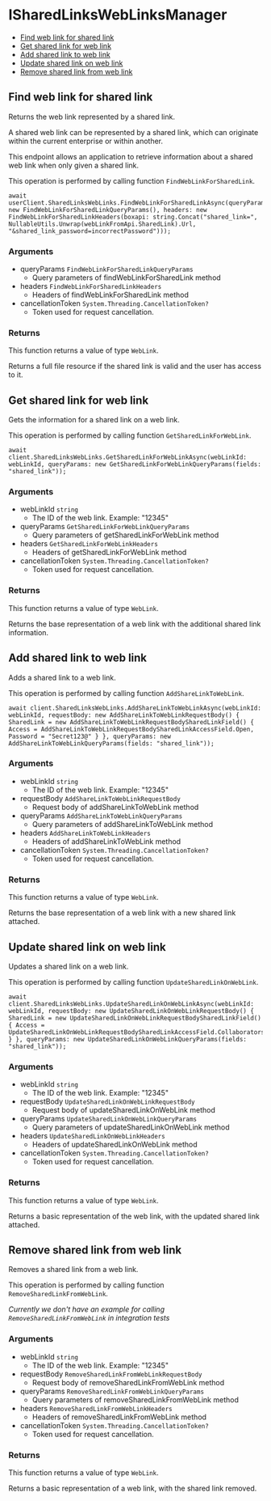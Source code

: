 # ISharedLinksWebLinksManager


- [Find web link for shared link](#find-web-link-for-shared-link)
- [Get shared link for web link](#get-shared-link-for-web-link)
- [Add shared link to web link](#add-shared-link-to-web-link)
- [Update shared link on web link](#update-shared-link-on-web-link)
- [Remove shared link from web link](#remove-shared-link-from-web-link)

## Find web link for shared link

Returns the web link represented by a shared link.

A shared web link can be represented by a shared link,
which can originate within the current enterprise or within another.

This endpoint allows an application to retrieve information about a
shared web link when only given a shared link.

This operation is performed by calling function `FindWebLinkForSharedLink`.



```
await userClient.SharedLinksWebLinks.FindWebLinkForSharedLinkAsync(queryParams: new FindWebLinkForSharedLinkQueryParams(), headers: new FindWebLinkForSharedLinkHeaders(boxapi: string.Concat("shared_link=", NullableUtils.Unwrap(webLinkFromApi.SharedLink).Url, "&shared_link_password=incorrectPassword")));
```

### Arguments

- queryParams `FindWebLinkForSharedLinkQueryParams`
  - Query parameters of findWebLinkForSharedLink method
- headers `FindWebLinkForSharedLinkHeaders`
  - Headers of findWebLinkForSharedLink method
- cancellationToken `System.Threading.CancellationToken?`
  - Token used for request cancellation.


### Returns

This function returns a value of type `WebLink`.

Returns a full file resource if the shared link is valid and
the user has access to it.


## Get shared link for web link

Gets the information for a shared link on a web link.

This operation is performed by calling function `GetSharedLinkForWebLink`.



```
await client.SharedLinksWebLinks.GetSharedLinkForWebLinkAsync(webLinkId: webLinkId, queryParams: new GetSharedLinkForWebLinkQueryParams(fields: "shared_link"));
```

### Arguments

- webLinkId `string`
  - The ID of the web link. Example: "12345"
- queryParams `GetSharedLinkForWebLinkQueryParams`
  - Query parameters of getSharedLinkForWebLink method
- headers `GetSharedLinkForWebLinkHeaders`
  - Headers of getSharedLinkForWebLink method
- cancellationToken `System.Threading.CancellationToken?`
  - Token used for request cancellation.


### Returns

This function returns a value of type `WebLink`.

Returns the base representation of a web link with the
additional shared link information.


## Add shared link to web link

Adds a shared link to a web link.

This operation is performed by calling function `AddShareLinkToWebLink`.



```
await client.SharedLinksWebLinks.AddShareLinkToWebLinkAsync(webLinkId: webLinkId, requestBody: new AddShareLinkToWebLinkRequestBody() { SharedLink = new AddShareLinkToWebLinkRequestBodySharedLinkField() { Access = AddShareLinkToWebLinkRequestBodySharedLinkAccessField.Open, Password = "Secret123@" } }, queryParams: new AddShareLinkToWebLinkQueryParams(fields: "shared_link"));
```

### Arguments

- webLinkId `string`
  - The ID of the web link. Example: "12345"
- requestBody `AddShareLinkToWebLinkRequestBody`
  - Request body of addShareLinkToWebLink method
- queryParams `AddShareLinkToWebLinkQueryParams`
  - Query parameters of addShareLinkToWebLink method
- headers `AddShareLinkToWebLinkHeaders`
  - Headers of addShareLinkToWebLink method
- cancellationToken `System.Threading.CancellationToken?`
  - Token used for request cancellation.


### Returns

This function returns a value of type `WebLink`.

Returns the base representation of a web link with a new shared
link attached.


## Update shared link on web link

Updates a shared link on a web link.

This operation is performed by calling function `UpdateSharedLinkOnWebLink`.



```
await client.SharedLinksWebLinks.UpdateSharedLinkOnWebLinkAsync(webLinkId: webLinkId, requestBody: new UpdateSharedLinkOnWebLinkRequestBody() { SharedLink = new UpdateSharedLinkOnWebLinkRequestBodySharedLinkField() { Access = UpdateSharedLinkOnWebLinkRequestBodySharedLinkAccessField.Collaborators } }, queryParams: new UpdateSharedLinkOnWebLinkQueryParams(fields: "shared_link"));
```

### Arguments

- webLinkId `string`
  - The ID of the web link. Example: "12345"
- requestBody `UpdateSharedLinkOnWebLinkRequestBody`
  - Request body of updateSharedLinkOnWebLink method
- queryParams `UpdateSharedLinkOnWebLinkQueryParams`
  - Query parameters of updateSharedLinkOnWebLink method
- headers `UpdateSharedLinkOnWebLinkHeaders`
  - Headers of updateSharedLinkOnWebLink method
- cancellationToken `System.Threading.CancellationToken?`
  - Token used for request cancellation.


### Returns

This function returns a value of type `WebLink`.

Returns a basic representation of the web link, with the updated shared
link attached.


## Remove shared link from web link

Removes a shared link from a web link.

This operation is performed by calling function `RemoveSharedLinkFromWebLink`.


*Currently we don't have an example for calling `RemoveSharedLinkFromWebLink` in integration tests*

### Arguments

- webLinkId `string`
  - The ID of the web link. Example: "12345"
- requestBody `RemoveSharedLinkFromWebLinkRequestBody`
  - Request body of removeSharedLinkFromWebLink method
- queryParams `RemoveSharedLinkFromWebLinkQueryParams`
  - Query parameters of removeSharedLinkFromWebLink method
- headers `RemoveSharedLinkFromWebLinkHeaders`
  - Headers of removeSharedLinkFromWebLink method
- cancellationToken `System.Threading.CancellationToken?`
  - Token used for request cancellation.


### Returns

This function returns a value of type `WebLink`.

Returns a basic representation of a web link, with the
shared link removed.


